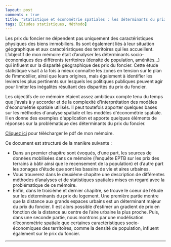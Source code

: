 ```yaml
---
layout: post
comments : true
title: "Statistique et économétrie spatiales : les déterminants du prix du foncier "
tags: [Études statistiques, Méthodo]
--- 
```


Les prix du foncier ne dépendent pas uniquement des caractéristiques physiques des biens immobiliers. Ils sont également liés à leur situation géographique et aux caractéristiques des territoires qui les accueillent. L’objectif de mon mémoire était d’analyser les déterminants socio-économiques des différents territoires (densité de population, aménités...) qui influent sur la disparité géographique des prix du foncier. Cette étude statistique visait à la fois à mieux connaître les zones en tension sur le plan de l’immobilier, ainsi que leurs origines, mais également à identifier les leviers les plus pertinents sur lesquels les politiques publiques peuvent agir pour limiter les inégalités résultant des disparités du prix du foncier.

Les objectifs de ce mémoire étaient assez ambitieux compte tenu du temps que j'avais à y accorder et de la complexité d'interprétation des modèles d'économétrie spatiale utilisés. Il peut toutefois apporter quelques bases sur les méthodes d'analyse spatiale et les modèles d'économétrie spatiale. Il en donne des exemples d'application et apporte quelques éléments de réponses sur la problématique des déterminants du prix du foncier.  

<a href="https://antuki.github.io/figure/memoire_foncier_doc1.pdf"
   download="memoire_foncier_pdf_ka">Cliquez ici</a> pour télécharger le pdf de mon mémoire.

<!--break-->

Ce document est structuré de la manière suivante : 

 - Dans un premier chapitre sont évoqués, d’une part, les sources de données mobilisées dans ce mémoire (l’enquête EPTB sur les prix des terrains à bâtir ainsi que le recensement de la population) et d’autre part les zonages d’étude que sont les bassins de vie et aires urbaines.
 - Vous trouverez dans le deuxième chapitre une description de différentes méthodes d’analyses et de statistiques spatiales mises en regard avec la problématique de ce mémoire.
 - Enfin, dans le troisième et dernier chapitre, se trouve le coeur de l’étude sur les déterminants du prix du logement. Une première partie montre que la distance aux grands espaces urbains est un déterminant majeur du prix du foncier. Il est alors possible d’estimer un gradient de prix en fonction de la distance au centre de l’aire urbaine la plus proche. Puis, dans une seconde partie, nous montrons par une modélisation d’économétrie spatiale que certaines caractéristiques socio-économiques des territoires, comme la densité de population, influent également sur le prix du foncier. 


<div style="position:relative; max-width: 100%;">
    <iframe style="position:absolute; width:100%; height:100%;max-width: 100%"
        src="https://antuki.github.io/figure/memoire_foncier_doc1.pdf" scrolling="yes">
    </iframe>
</div>
